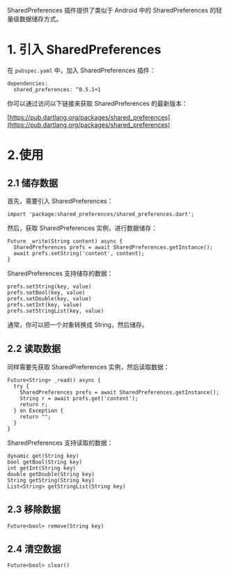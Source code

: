 SharedPreferences 插件提供了类似于 Android 中的 SharedPreferences 的轻量级数据储存方式。  

# 1. 引入 SharedPreferences

在 `pubspec.yaml` 中，加入 SharedPreferences 插件：  

```
dependencies:
  shared_preferences: ^0.5.1+1
```

你可以通过访问以下链接来获取 SharedPreferences 的最新版本：  

[https://pub.dartlang.org/packages/shared_preferences](https://pub.dartlang.org/packages/shared_preferences) 

# 2.使用

## 2.1 储存数据

首先，需要引入 SharedPreferences：

```
import 'package:shared_preferences/shared_preferences.dart';

``` 

然后，获取 SharedPreferences 实例，进行数据储存：  

```
Future _write(String content) async {
  SharedPreferences prefs = await SharedPreferences.getInstance();
  await prefs.setString('content', content);
}
```

SharedPreferences 支持储存的数据：  

```
prefs.setString(key, value)
prefs.setBool(key, value)
prefs.setDouble(key, value)
prefs.setInt(key, value)
prefs.setStringList(key, value)
```

通常，你可以把一个对象转换成 String，然后储存。  

## 2.2 读取数据

同样需要先获取 SharedPreferences 实例，然后读取数据：

```
Future<String> _read() async {
  try {
    SharedPreferences prefs = await SharedPreferences.getInstance();
    String r = await prefs.get('content');
    return r;
  } on Exception {
    return "";
  }
}
```


SharedPreferences 支持读取的数据：

```
dynamic get(String key)
bool getBool(String key)
int getInt(String key)
double getDouble(String key)
String getString(String key)
List<String> getStringList(String key)
```

## 2.3 移除数据

```
Future<bool> remove(String key) 

```

## 2.4 清空数据

```
Future<bool> clear()
```

